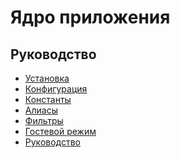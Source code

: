 Ядро приложения
===

## Руководство

* [Установка](install.md)
* [Конфигурация](config.md)
* [Константы](const.md)
* [Алиасы](alias.md)
* [Фильтры](filter.md)
* [Гостевой режим](guest-mode.md)
* [Руководство](guide.md)

